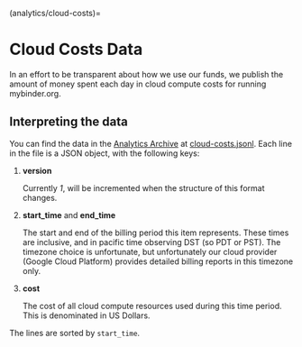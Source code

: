 (analytics/cloud-costs)=
# Cloud Costs Data

In an effort to be transparent about how we use our funds, we publish the amount of money spent each day in cloud compute costs for running mybinder.org.

## Interpreting the data

You can find the data in the [Analytics Archive](https://archive.analytics.mybinder.org) at [cloud-costs.jsonl](https://archive.analytics.mybinder.org/cloud-costs.jsonl). Each line in the file is a JSON object, with the following keys:

1.  **version**

    Currently *1*, will be incremented when the structure of this format changes.

2.  **start_time** and **end_time**

    The start and end of the billing period this item represents. These times are inclusive, and in pacific time observing DST (so PDT or PST). The timezone choice is unfortunate, but unfortunately our cloud provider (Google Cloud Platform) provides detailed billing reports in this timezone only.

3.  **cost**

    The cost of all cloud compute resources used during this time period. This is denominated in US Dollars.

The lines are sorted by `start_time`.
